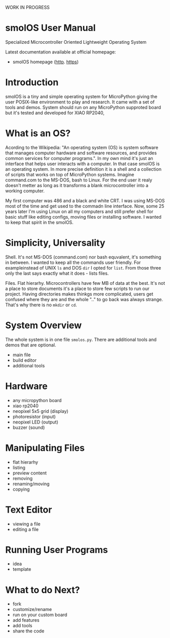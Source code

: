 WORK
IN
PROGRESS

# smolOS User Manual
Specialized Microcontroller Oriented Lightweight Operating System

Latest documentation available at official homepage:

* smolOS homepage ([http](http://smol.p1x.in/os/). [https](https://smol.p1x.in/os/))

# Introduction
smolOS is a tiny and simple operating system for MicroPython giving the user POSIX-like environment to play and research. It came with a set of tools and demos. System should run on any MicroPython supproted board but it's tested and developed for XIAO RP2040,

# What is an OS?

Acording to the Wikipedia: "An operating system (OS) is system software that manages computer hardware and software resources, and provides common services for computer programs.". In my own mind it's just an interface that helps user interacts with a computer. In that case smolOS is an operating system. In more precise definition it is a shell and a collection of scripts that works on top of MicroPython systems. Imagine command.com to the MS-DOS, bash to Linux. For the end user it realy doesn't metter as long as it transforms a blank microcontroller into a working computer.

My first computer was 486 and a black and white CRT. I was using MS-DOS most of the time and get used to the commadn line interface. Now, some 25 years later I'm using Linux on all my computers and still prefer shell for basic stuff like editing configs, moving files or installing software. I wanted to keep that spirit in the smolOS.

# Simplicity, Universality

Shell. It's not MS-DOS (command.com) nor bash equvalent, it's something in between. I wanted to keep all the commands user friendly. For exampleinstead of UNIX `ls` and DOS `dir` I opted for `list`. From those three only the last says exactly what it does - lists files.

Files. Flat hierarhy. Microcontrollers have few MB of data at the best. It's not a place to store documents it's a place to store few scripts to run our project. Having directories makes thinkgs more complicated, users get confused where they are and the whole ".." to go back was always strange. That's why there is no `mkdir` or `cd`.

# System Overview

The whole system is in one file `smolos.py`. There are additional tools and demos that are optional.

- main file
- build editor
- additional tools

# Hardware

- any micropython board
- xiao rp2040
- neopixel 5x5 grid (display)
- photoresistor (input)
- neopixel LED (output)
- buzzer (sound)

# Manipulating Files

- flat hierarhy
- listing
- preview content
- removing
- renaming/moving
- copying

# Text Editor

- viewing a file
- editing a file

# Running User Programs

- idea
- template

# What to do Next?

- fork
- customize/rename
- run on your custom board
- add features
- add tools
- share the code
